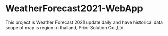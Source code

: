 # WeatherForecast2021-WebApp
This project is Weather Forecast 2021 update daily and have historical data scope of map is region in thailand, Prior Solution Co.,Ltd.
